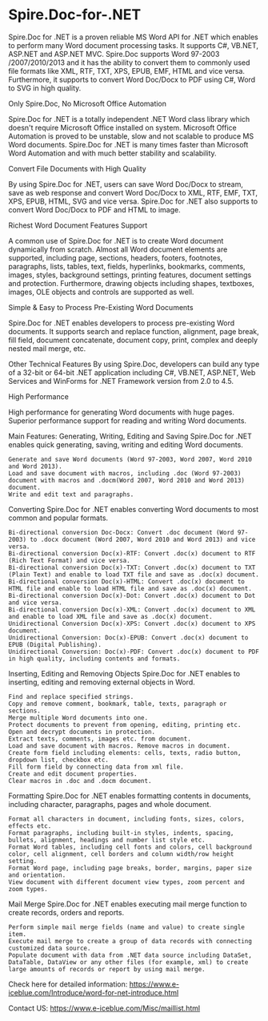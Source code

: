 Spire.Doc-for-.NET
=======================

Spire.Doc for .NET is a proven reliable MS Word API for .NET which enables to perform many Word document processing tasks. It supports C#, VB.NET, ASP.NET and ASP.NET MVC. Spire.Doc supports Word 97-2003 /2007/2010/2013 and it has the ability to convert them to commonly used file formats like XML, RTF, TXT, XPS, EPUB, EMF, HTML and vice versa. Furthermore, it supports to convert Word Doc/Docx to PDF using C#, Word to SVG in high quality.

Only Spire.Doc, No Microsoft Office Automation

Spire.Doc for .NET is a totally independent .NET Word class library which doesn't require Microsoft Office installed on system. Microsoft Office Automation is proved to be unstable, slow and not scalable to produce MS Word documents. Spire.Doc for .NET is many times faster than Microsoft Word Automation and with much better stability and scalability.

Convert File Documents with High Quality

By using Spire.Doc for .NET, users can save Word Doc/Docx to stream, save as web response and convert Word Doc/Docx to XML, RTF, EMF, TXT, XPS, EPUB, HTML, SVG and vice versa. Spire.Doc for .NET also supports to convert Word Doc/Docx to PDF and HTML to image.

Richest Word Document Features Support

A common use of Spire.Doc for .NET is to create Word document dynamically from scratch. Almost all Word document elements are supported, including page, sections, headers, footers, footnotes, paragraphs, lists, tables, text, fields, hyperlinks, bookmarks, comments, images, styles, background settings, printing features, document settings and protection. Furthermore, drawing objects including shapes, textboxes, images, OLE objects and controls are supported as well.

Simple & Easy to Process Pre-Existing Word Documents

Spire.Doc for .NET enables developers to process pre-existing Word documents. It supports search and replace function, alignment, page break, fill field, document concatenate, document copy, print, complex and deeply nested mail merge, etc.

Other Technical Features
By using Spire.Doc, developers can build any type of a 32-bit or 64-bit .NET application including C#, VB.NET, ASP.NET, Web Services and WinForms for .NET Framework version from 2.0 to 4.5.

High Performance

High performance for generating Word documents with huge pages. Superior performance support for reading and writing Word documents.

Main Features:
Generating, Writing, Editing and Saving
Spire.Doc for .NET enables quick generating, saving, writing and editing Word documents.

    Generate and save Word documents (Word 97-2003, Word 2007, Word 2010 and Word 2013).
    Load and save document with macros, including .doc (Word 97-2003) document with macros and .docm(Word 2007, Word 2010 and Word 2013) document.
    Write and edit text and paragraphs.

Converting
Spire.Doc for .NET enables converting Word documents to most common and popular formats.

    Bi-directional conversion Doc-Docx: Convert .doc document (Word 97-2003) to .docx document (Word 2007, Word 2010 and Word 2013) and vice versa.
    Bi-directional conversion Doc(x)-RTF: Convert .doc(x) document to RTF (Rich Text Format) and vice versa.
    Bi-directional conversion Doc(x)-TXT: Convert .doc(x) document to TXT (Plain Text) and enable to load TXT file and save as .doc(x) document.
    Bi-directional conversion Doc(x)-HTML: Convert .doc(x) document to HTML file and enable to load HTML file and save as .doc(x) document.
    Bi-directional conversion Doc(x)-Dot: Convert .doc(x) document to Dot and vice versa.
    Bi-directional conversion Doc(x)-XML: Convert .doc(x) document to XML and enable to load XML file and save as .doc(x) document.
    Unidirectional Conversion Doc(x)-XPS: Convert .doc(x) document to XPS document.
    Unidirectional Conversion: Doc(x)-EPUB: Convert .doc(x) document to EPUB (Digital Publishing).
    Unidirectional Conversion: Doc(x)-PDF: Convert .doc(x) document to PDF in high quality, including contents and formats.

Inserting, Editing and Removing Objects
Spire.Doc for .NET enables to inserting, editing and removing external objects in Word.

    Find and replace specified strings.
    Copy and remove comment, bookmark, table, texts, paragraph or sections.
    Merge multiple Word documents into one.
    Protect documents to prevent from opening, editing, printing etc.
    Open and decrypt documents in protection.
    Extract texts, comments, images etc. from document.
    Load and save document with macros. Remove macros in document.
    Create form field including elements: cells, texts, radio button, dropdown list, checkbox etc.
    Fill form field by connecting data from xml file.
    Create and edit document properties.
    Clear macros in .doc and .docm document.

Formatting
Spire.Doc for .NET enables formatting contents in documents, including character, paragraphs, pages and whole document.

    Format all characters in document, including fonts, sizes, colors, effects etc.
    Format paragraphs, including built-in styles, indents, spacing, bullets, alignment, headings and number list style etc.
    Format Word tables, including cell fonts and colors, cell background color, cell alignment, cell borders and column width/row height setting.
    Format Word page, including page breaks, border, margins, paper size and orientation.
    View document with different document view types, zoom percent and zoom types.

Mail Merge
Spire.Doc for .NET enables executing mail merge function to create records, orders and reports.

    Perform simple mail merge fields (name and value) to create single item.
    Execute mail merge to create a group of data records with connecting customized data source.
    Populate document with data from .NET data source including DataSet, DataTable, DataView or any other files (for example, xml) to create large amounts of records or report by using mail merge.


Check here for detailed information:
https://www.e-iceblue.com/Introduce/word-for-net-introduce.html

Contact US:
https://www.e-iceblue.com/Misc/maillist.html
